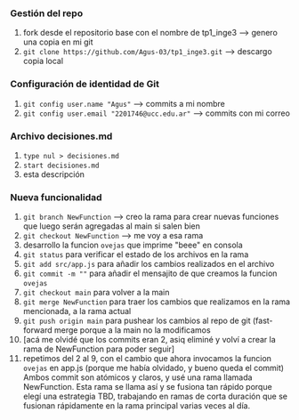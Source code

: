 ### Gestión del repo
1. fork desde el repositorio base con el nombre de tp1_inge3 --> genero una copia en mi git
2. `git clone https://github.com/Agus-03/tp1_inge3.git` --> descargo copia local

### Configuración de identidad de Git
1.  `git config user.name "Agus"` --> commits a mi nombre
2.  `git config user.email "2201746@ucc.edu.ar"` --> commits con mi correo

### Archivo decisiones.md
1. `type nul > decisiones.md`
2. `start decisiones.md`
3. esta descripción

### Nueva funcionalidad
1. `git branch NewFunction` --> creo la rama para crear nuevas funciones que luego serán agregadas al main si salen bien
2. `git checkout NewFunction` --> me voy a esa rama
3. desarrollo la funcion `ovejas` que imprime "beee" en consola
4. `git status` para verificar el estado de los archivos en la rama
5. `git add src/app.js` para añadir los cambios realizados en el archivo
6. `git commit -m ""` para añadir el mensajito de que creamos la funcion `ovejas`
7. `git checkout main` para volver a la main
8. `git merge NewFunction` para traer los cambios que realizamos en la rama mencionada, a la rama actual
9. `git push origin main` para pushear los cambios al repo de git (fast-forward merge porque a la main no la modificamos
10. [acá me olvidé que los commits eran 2, asiq eliminé y volví a crear la rama de NewFunction para poder seguir]
11. repetimos del 2 al 9, con el cambio que ahora invocamos la funcion `ovejas` en app.js (porque me había olvidado, y bueno queda el commit)
    Ambos commit son atómicos y claros, y usé una rama llamada NewFunction.
    Esta rama se llama así y se fusiona tan rápido porque elegí una estrategia TBD, trabajando en ramas de corta duración que se fusionan rápidamente en la rama principal varias veces al día.
